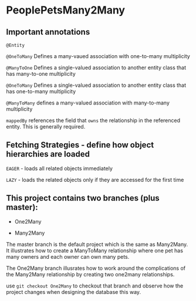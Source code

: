 # PeoplePetsMany2Many

## Important annotations

```@Entity```

```@OneToMany``` Defines a many-vaued association with one-to-many multiplicity

```@ManyToOne``` Defines a single-valued association to another entity class that has many-to-one multiplicity

```@OneToMany``` Defines a single-valued association to another entity class that has one-to-many multiplicity

```@ManyToMany``` defines a many-valued association with many-to-many multiplicity

```mappedBy``` references the field that ```owns``` the relationship in the referenced entity. This is generally required.


## Fetching Strategies - define how object hierarchies are loaded

```EAGER``` - loads all related objects immediately

```LAZY``` - loads the related objects only if they are accessed for the first time


## This project contains two branches (plus master):

* One2Many

* Many2Many

The master branch is the default project which is the same as Many2Many. It illustrates how to create a ManyToMany relationship where one pet has many owners and each owner can own many pets.

The One2Many branch illusrates how to work around the complications of the Many2Many relationship by creating two one2many relationships.

use ```git checkout One2Many``` to checkout that branch and observe how the project changes when designing the database this way.

